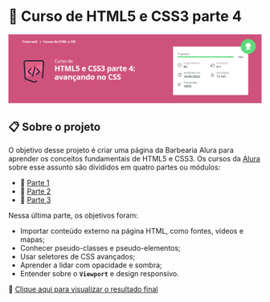 # 🚀 Curso de HTML5 e CSS3 parte 4
![preview](https://github.com/nathaliagomes/alura-html5-css3/blob/main/.github/html5_css3_parte4_banner.PNG)

## 📋 Sobre o projeto

O objetivo desse projeto é criar uma página da Barbearia Alura para aprender os conceitos fundamentais de HTML5 e CSS3. Os cursos da [Alura](https://www.alura.com.br/) 
sobre esse assunto são divididos em quatro partes ou módulos:

* 🔗 [Parte 1](https://github.com/nathaliagomes/alura-html5-css3/tree/main/Parte%201%20-%20Crie%20uma%20p%C3%A1gina%20da%20Web)
* 🔗 [Parte 2](https://github.com/nathaliagomes/alura-html5-css3/tree/main/Parte%202%20-%20Posicionamento%2C%20listas%20e%20navegacao)
* 🔗 [Parte 3](https://github.com/nathaliagomes/alura-html5-css3/tree/main/Parte%203%20Trabalhando%20com%20formularios%20e%20tabelas)

Nessa última parte, os objetivos foram:

* Importar conteúdo externo na página HTML, como fontes, vídeos e mapas;
* Conhecer pseudo-classes e pseudo-elementos;
* Usar seletores de CSS avançados;
* Aprender a lidar com opacidade e sombra;
* Entender sobre o **`Viewport`** e design responsivo.

🔗 [Clique aqui para visualizar o resultado final](https://nathaliagomes.github.io/alura-html5-css3)

